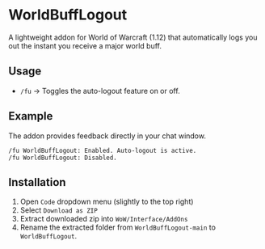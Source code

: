 # WorldBuffLogout
A lightweight addon for World of Warcraft (1.12) that automatically logs you out the instant you receive a major world buff.

## Usage
- `/fu` → Toggles the auto-logout feature on or off.

## Example
The addon provides feedback directly in your chat window.

	/fu WorldBuffLogout: Enabled. Auto-logout is active.
	/fu WorldBuffLogout: Disabled.

## Installation
1. Open `Code` dropdown menu (slightly to the top right)
2. Select `Download as ZIP`
3. Extract downloaded zip into `WoW/Interface/AddOns`
4.  Rename the extracted folder from `WorldBuffLogout-main` to `WorldBuffLogout`.
